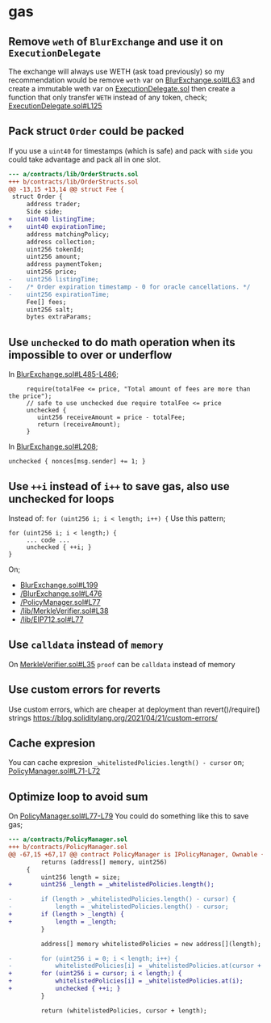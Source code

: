 # gas

## Remove `weth` of `BlurExchange` and use it on `ExecutionDelegate`

The exchange will always use WETH (ask toad previously) so my recommendation would be remove `weth` var on [BlurExchange.sol#L63](https://github.com/code-423n4/2022-10-blur/blob/main/contracts/BlurExchange.sol#L63) and create a immutable weth var on [ExecutionDelegate.sol](https://github.com/code-423n4/2022-10-blur/blob/main/contracts/ExecutionDelegate.sol) then create a function that only transfer `WETH` instead of any token, check;
[ExecutionDelegate.sol#L125](https://github.com/code-423n4/2022-10-blur/blob/main/contracts/ExecutionDelegate.sol#L125)

## Pack struct `Order` could be packed
If you use a `uint40` for timestamps (which is safe) and pack with `side` you could take advantage and pack all in one slot.
```diff
--- a/contracts/lib/OrderStructs.sol
+++ b/contracts/lib/OrderStructs.sol
@@ -13,15 +13,14 @@ struct Fee {
 struct Order {
     address trader;
     Side side;
+    uint40 listingTime;
+    uint40 expirationTime;
     address matchingPolicy;
     address collection;
     uint256 tokenId;
     uint256 amount;
     address paymentToken;
     uint256 price;
-    uint256 listingTime;
-    /* Order expiration timestamp - 0 for oracle cancellations. */
-    uint256 expirationTime;
     Fee[] fees;
     uint256 salt;
     bytes extraParams;
```

## Use `unchecked` to do math operation when its impossible to over or underflow

In [BlurExchange.sol#L485-L486](https://github.com/code-423n4/2022-10-blur/blob/main/contracts/BlurExchange.sol#L485-L486);
```solidity
     require(totalFee <= price, "Total amount of fees are more than the price");
     // safe to use unchecked due require totalFee <= price
     unchecked {
        uint256 receiveAmount = price - totalFee;
        return (receiveAmount);
     }
```

In [BlurExchange.sol#L208](https://github.com/code-423n4/2022-10-blur/blob/main/contracts/BlurExchange.sol#L208);
```
unchecked { nonces[msg.sender] += 1; }
```


## Use `++i` instead of `i++` to save gas, also use unchecked for loops
Instead of:
`for (uint256 i; i < length; i++) {`
Use this pattern;
```solidity
for (uint256 i; i < length;) {
     ... code ...
     unchecked { ++i; }
}
```

On;
- [BlurExchange.sol#L199](https://github.com/code-423n4/2022-10-blur/blob/main/contracts/BlurExchange.sol#L199)
- [/BlurExchange.sol#L476](https://github.com/code-423n4/2022-10-blur/blob/main/contracts/BlurExchange.sol#L476)
- [/PolicyManager.sol#L77](https://github.com/code-423n4/2022-10-blur/blob/main/contracts/PolicyManager.sol#L77)
- [/lib/MerkleVerifier.sol#L38](https://github.com/code-423n4/2022-10-blur/blob/main/contracts/lib/MerkleVerifier.sol#L38)
- [/lib/EIP712.sol#L77](https://github.com/code-423n4/2022-10-blur/blob/main/contracts/lib/EIP712.sol#L77)

## Use `calldata` instead of `memory`
On [MerkleVerifier.sol#L35](https://github.com/code-423n4/2022-10-blur/blob/main/contracts/lib/MerkleVerifier.sol#L35) `proof` can be `calldata` instead of memory

## Use custom errors for reverts
Use custom errors, which are cheaper at deployment than revert()/require() strings 
https://blog.soliditylang.org/2021/04/21/custom-errors/

## Cache expresion
You can cache expresion `_whitelistedPolicies.length() - cursor` on;
[PolicyManager.sol#L71-L72](https://github.com/code-423n4/2022-10-blur/blob/main/contracts/PolicyManager.sol#L71-L72)

## Optimize loop to avoid sum
On [PolicyManager.sol#L77-L79](https://github.com/code-423n4/2022-10-blur/blob/main/contracts/PolicyManager.sol#L77-L79)
You could do something like this to save gas;
```diff
--- a/contracts/PolicyManager.sol
+++ b/contracts/PolicyManager.sol
@@ -67,15 +67,17 @@ contract PolicyManager is IPolicyManager, Ownable {
         returns (address[] memory, uint256)
     {
         uint256 length = size;
+        uint256 _length = _whitelistedPolicies.length();

-        if (length > _whitelistedPolicies.length() - cursor) {
-            length = _whitelistedPolicies.length() - cursor;
+        if (length > _length) {
+            length = _length;
         }

         address[] memory whitelistedPolicies = new address[](length);

-        for (uint256 i = 0; i < length; i++) {
-            whitelistedPolicies[i] = _whitelistedPolicies.at(cursor + i);
+        for (uint256 i = cursor; i < length;) {
+            whitelistedPolicies[i] = _whitelistedPolicies.at(i);
+            unchecked { ++i; }
         }

         return (whitelistedPolicies, cursor + length);
```